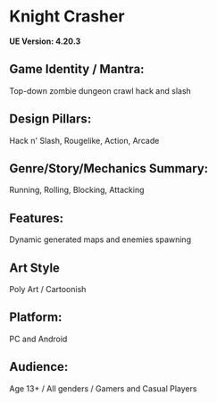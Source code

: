 # Knight Crasher
__UE Version: 4.20.3__

## Game Identity / Mantra:
Top-down zombie dungeon crawl hack and slash
## Design Pillars:
Hack n' Slash, Rougelike, Action, Arcade
## Genre/Story/Mechanics Summary:
Running, Rolling, Blocking, Attacking
## Features:
Dynamic generated maps and enemies spawning
## Art Style
Poly Art / Cartoonish
## Platform:
PC and Android
## Audience:
Age 13+ / All genders / Gamers and Casual Players
